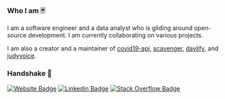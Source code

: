 ### Who I am 🃏

I am a software engineer and a data analyst who is gliding around open-source development. I am currently collaborating on various projects.

I am also a creator and a maintainer of [covid19-api](https://nat236919.github.io/covid19-api/), [scavenger](https://scavenger-project.azurewebsites.net/), [daylify](https://daylify.nuttaphat.com/), and [judyvoice](https://judyvoice.netlify.app/).

### Handshake 🤝

[![Website Badge](https://img.shields.io/website?down_message=offline&label=nuttaphat.com&style=flat-square&up_message=online&url=https://nuttaphat.com/)](https://nuttaphat.com/)
[![Linkedin Badge](https://img.shields.io/badge/-LinkedIn-blue?style=flat-square&logo=Linkedin&logoColor=white&link=https://www.linkedin.com/in/arunoprayoch-nuttaphat/)](https://www.linkedin.com/in/arunoprayoch-nuttaphat/)
[![Stack Overflow Badge](https://img.shields.io/badge/-StackOverflow-orange?style=flat-square&logo=stackoverflow&logoColor=white&link=https://stackoverflow.com/users/6926444/n-arunoprayoch)](https://stackoverflow.com/users/6926444/n-arunoprayoch)
